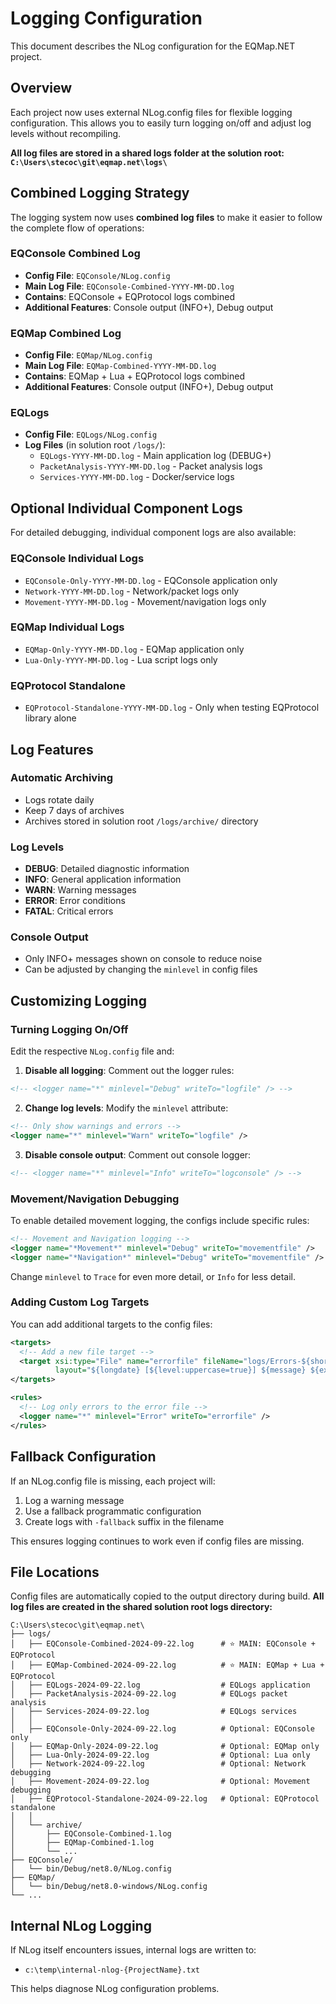 # Logging Configuration

This document describes the NLog configuration for the EQMap.NET project.

## Overview

Each project now uses external NLog.config files for flexible logging configuration. This allows you to easily turn logging on/off and adjust log levels without recompiling.

**All log files are stored in a shared logs folder at the solution root: `C:\Users\stecoc\git\eqmap.net\logs\`**

## Combined Logging Strategy

The logging system now uses **combined log files** to make it easier to follow the complete flow of operations:

### EQConsole Combined Log
- **Config File**: `EQConsole/NLog.config`
- **Main Log File**: `EQConsole-Combined-YYYY-MM-DD.log`
- **Contains**: EQConsole + EQProtocol logs combined
- **Additional Features**: Console output (INFO+), Debug output

### EQMap Combined Log
- **Config File**: `EQMap/NLog.config`
- **Main Log File**: `EQMap-Combined-YYYY-MM-DD.log`
- **Contains**: EQMap + Lua + EQProtocol logs combined
- **Additional Features**: Console output (INFO+), Debug output

### EQLogs
- **Config File**: `EQLogs/NLog.config`
- **Log Files** (in solution root `/logs/`):
  - `EQLogs-YYYY-MM-DD.log` - Main application log (DEBUG+)
  - `PacketAnalysis-YYYY-MM-DD.log` - Packet analysis logs
  - `Services-YYYY-MM-DD.log` - Docker/service logs

## Optional Individual Component Logs

For detailed debugging, individual component logs are also available:

### EQConsole Individual Logs
- `EQConsole-Only-YYYY-MM-DD.log` - EQConsole application only
- `Network-YYYY-MM-DD.log` - Network/packet logs only
- `Movement-YYYY-MM-DD.log` - Movement/navigation logs only

### EQMap Individual Logs
- `EQMap-Only-YYYY-MM-DD.log` - EQMap application only
- `Lua-Only-YYYY-MM-DD.log` - Lua script logs only

### EQProtocol Standalone
- `EQProtocol-Standalone-YYYY-MM-DD.log` - Only when testing EQProtocol library alone

## Log Features

### Automatic Archiving
- Logs rotate daily
- Keep 7 days of archives
- Archives stored in solution root `/logs/archive/` directory

### Log Levels
- **DEBUG**: Detailed diagnostic information
- **INFO**: General application information
- **WARN**: Warning messages
- **ERROR**: Error conditions
- **FATAL**: Critical errors

### Console Output
- Only INFO+ messages shown on console to reduce noise
- Can be adjusted by changing the `minlevel` in config files

## Customizing Logging

### Turning Logging On/Off
Edit the respective `NLog.config` file and:

1. **Disable all logging**: Comment out the logger rules:
```xml
<!-- <logger name="*" minlevel="Debug" writeTo="logfile" /> -->
```

2. **Change log levels**: Modify the `minlevel` attribute:
```xml
<!-- Only show warnings and errors -->
<logger name="*" minlevel="Warn" writeTo="logfile" />
```

3. **Disable console output**: Comment out console logger:
```xml
<!-- <logger name="*" minlevel="Info" writeTo="logconsole" /> -->
```

### Movement/Navigation Debugging
To enable detailed movement logging, the configs include specific rules:
```xml
<!-- Movement and Navigation logging -->
<logger name="*Movement*" minlevel="Debug" writeTo="movementfile" />
<logger name="*Navigation*" minlevel="Debug" writeTo="movementfile" />
```

Change `minlevel` to `Trace` for even more detail, or `Info` for less detail.

### Adding Custom Log Targets
You can add additional targets to the config files:

```xml
<targets>
  <!-- Add a new file target -->
  <target xsi:type="File" name="errorfile" fileName="logs/Errors-${shortdate}.log"
          layout="${longdate} [${level:uppercase=true}] ${message} ${exception:format=tostring}" />
</targets>

<rules>
  <!-- Log only errors to the error file -->
  <logger name="*" minlevel="Error" writeTo="errorfile" />
</rules>
```

## Fallback Configuration

If an NLog.config file is missing, each project will:
1. Log a warning message
2. Use a fallback programmatic configuration
3. Create logs with `-fallback` suffix in the filename

This ensures logging continues to work even if config files are missing.

## File Locations

Config files are automatically copied to the output directory during build. **All log files are created in the shared solution root logs directory:**

```
C:\Users\stecoc\git\eqmap.net\
├── logs/
│   ├── EQConsole-Combined-2024-09-22.log      # ⭐ MAIN: EQConsole + EQProtocol
│   ├── EQMap-Combined-2024-09-22.log          # ⭐ MAIN: EQMap + Lua + EQProtocol
│   ├── EQLogs-2024-09-22.log                  # EQLogs application
│   ├── PacketAnalysis-2024-09-22.log          # EQLogs packet analysis
│   ├── Services-2024-09-22.log                # EQLogs services
│   │
│   ├── EQConsole-Only-2024-09-22.log          # Optional: EQConsole only
│   ├── EQMap-Only-2024-09-22.log              # Optional: EQMap only
│   ├── Lua-Only-2024-09-22.log                # Optional: Lua only
│   ├── Network-2024-09-22.log                 # Optional: Network debugging
│   ├── Movement-2024-09-22.log                # Optional: Movement debugging
│   ├── EQProtocol-Standalone-2024-09-22.log   # Optional: EQProtocol standalone
│   │
│   └── archive/
│       ├── EQConsole-Combined-1.log
│       ├── EQMap-Combined-1.log
│       └── ...
├── EQConsole/
│   └── bin/Debug/net8.0/NLog.config
├── EQMap/
│   └── bin/Debug/net8.0-windows/NLog.config
└── ...
```

## Internal NLog Logging

If NLog itself encounters issues, internal logs are written to:
- `c:\temp\internal-nlog-{ProjectName}.txt`

This helps diagnose NLog configuration problems.